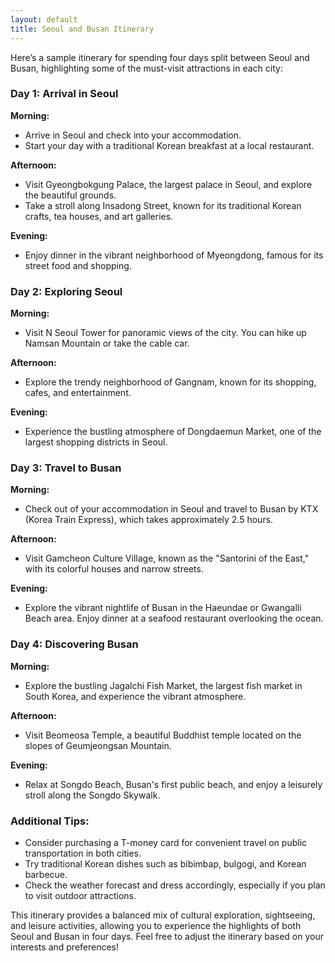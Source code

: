 ```yaml
---
layout: default
title: Seoul and Busan Itinerary
---
```

Here’s a sample itinerary for spending four days split between Seoul and Busan, highlighting some of the must-visit attractions in each city:

### Day 1: Arrival in Seoul

**Morning:**
- Arrive in Seoul and check into your accommodation.
- Start your day with a traditional Korean breakfast at a local restaurant.

**Afternoon:**
- Visit Gyeongbokgung Palace, the largest palace in Seoul, and explore the beautiful grounds.
- Take a stroll along Insadong Street, known for its traditional Korean crafts, tea houses, and art galleries.

**Evening:**
- Enjoy dinner in the vibrant neighborhood of Myeongdong, famous for its street food and shopping.

### Day 2: Exploring Seoul

**Morning:**
- Visit N Seoul Tower for panoramic views of the city. You can hike up Namsan Mountain or take the cable car.

**Afternoon:**
- Explore the trendy neighborhood of Gangnam, known for its shopping, cafes, and entertainment.

**Evening:**
- Experience the bustling atmosphere of Dongdaemun Market, one of the largest shopping districts in Seoul.

### Day 3: Travel to Busan

**Morning:**
- Check out of your accommodation in Seoul and travel to Busan by KTX (Korea Train Express), which takes approximately 2.5 hours.

**Afternoon:**
- Visit Gamcheon Culture Village, known as the "Santorini of the East," with its colorful houses and narrow streets.

**Evening:**
- Explore the vibrant nightlife of Busan in the Haeundae or Gwangalli Beach area. Enjoy dinner at a seafood restaurant overlooking the ocean.

### Day 4: Discovering Busan

**Morning:**
- Explore the bustling Jagalchi Fish Market, the largest fish market in South Korea, and experience the vibrant atmosphere.

**Afternoon:**
- Visit Beomeosa Temple, a beautiful Buddhist temple located on the slopes of Geumjeongsan Mountain.

**Evening:**
- Relax at Songdo Beach, Busan's first public beach, and enjoy a leisurely stroll along the Songdo Skywalk.

### Additional Tips:
- Consider purchasing a T-money card for convenient travel on public transportation in both cities.
- Try traditional Korean dishes such as bibimbap, bulgogi, and Korean barbecue.
- Check the weather forecast and dress accordingly, especially if you plan to visit outdoor attractions.

This itinerary provides a balanced mix of cultural exploration, sightseeing, and leisure activities, allowing you to experience the highlights of both Seoul and Busan in four days. Feel free to adjust the itinerary based on your interests and preferences!
